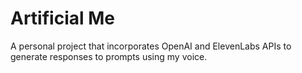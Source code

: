 # Artificial Me
A personal project that incorporates OpenAI and ElevenLabs APIs to generate responses to prompts using my voice.
